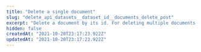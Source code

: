 ```yaml
---
title: "Delete a single document"
slug: "delete_api_datasets__dataset_id__documents_delete_post"
excerpt: "Delete a document by its id. For deleting multiple documents refer to **/datasets/{dataset_id}/documents/bulk_delete**."
hidden: false
createdAt: "2021-10-20T23:17:23.922Z"
updatedAt: "2021-10-20T23:17:23.922Z"
---
```

